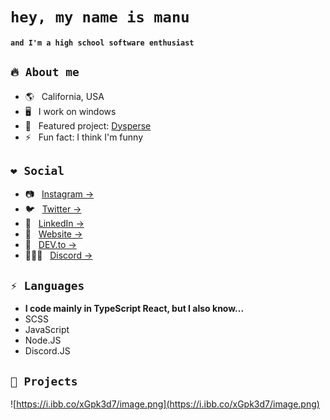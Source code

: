 # `hey, my name is manu`
#### `and I'm a high school software enthusiast`

## `🔥 About me`
* 🌎 &nbsp; California, USA
* 🖥 &nbsp; I work on windows
* 🔭 &nbsp; Featured project: [Dysperse](https://dysperse.com/)
* ⚡ &nbsp; Fun fact: I think I'm funny


## `❤ Social`
* 📷 &nbsp; [Instagram &rarr;](https://www.instagram.com/manu.codes_/)
* 🐦 &nbsp; [Twitter &rarr;](https://twitter.com/_manu_codes)
* 💼 &nbsp; [LinkedIn &rarr;](https://www.linkedin.com/in/manuthecoder/)
* 🔗 &nbsp; [Website &rarr;](https://manuthecoder.ml/)
* 💭 &nbsp; [DEV.to &rarr;](https://dev.to/manuthecoder)
* 🧑‍🤝‍🧑 &nbsp; [Discord &rarr;](https://discord.gg/9EJSxkJhnQ)

## `⚡ Languages`
* **I code mainly in TypeScript React, but I also know...**
* SCSS
* JavaScript
* Node.JS
* Discord.JS

## `👀 Projects`

![https://i.ibb.co/xGpk3d7/image.png](https://i.ibb.co/xGpk3d7/image.png)
